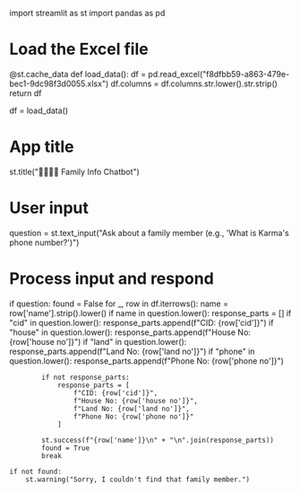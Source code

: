 import streamlit as st
import pandas as pd

# Load the Excel file
@st.cache_data
def load_data():
    df = pd.read_excel("f8dfbb59-a863-479e-bec1-9dc98f3d0055.xlsx")
    df.columns = df.columns.str.lower().str.strip()
    return df

df = load_data()

# App title
st.title("👨‍👩‍👧‍👦 Family Info Chatbot")

# User input
question = st.text_input("Ask about a family member (e.g., 'What is Karma's phone number?')")

# Process input and respond
if question:
    found = False
    for _, row in df.iterrows():
        name = row['name'].strip().lower()
        if name in question.lower():
            response_parts = []
            if "cid" in question.lower():
                response_parts.append(f"CID: {row['cid']}")
            if "house" in question.lower():
                response_parts.append(f"House No: {row['house no']}")
            if "land" in question.lower():
                response_parts.append(f"Land No: {row['land no']}")
            if "phone" in question.lower():
                response_parts.append(f"Phone No: {row['phone no']}")

            if not response_parts:
                response_parts = [
                    f"CID: {row['cid']}",
                    f"House No: {row['house no']}",
                    f"Land No: {row['land no']}",
                    f"Phone No: {row['phone no']}"
                ]

            st.success(f"{row['name']}\n" + "\n".join(response_parts))
            found = True
            break

    if not found:
        st.warning("Sorry, I couldn't find that family member.")
